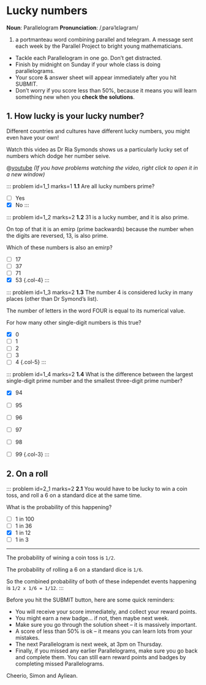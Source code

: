 # Lucky numbers

<div class="dictionary">

__Noun__: Parallelogram
__Pronunciation__: /ˌparəˈlɛləɡram/

1. a portmanteau word combining parallel and telegram. A message sent each
week by the Parallel Project to bright young mathematicians.

</div>

*	Tackle each Parallelogram in one go. Don’t get distracted.
*	Finish by midnight on Sunday if your whole class is doing parallelograms.
*	Your score & answer sheet will appear immediately after you hit SUBMIT.
*	Don’t worry if you score less than 50%, because it means you will learn something new when you __check the solutions__.


## 1. How lucky is your lucky number?

Different countries and cultures have different lucky numbers, you might even have your own!  

Watch this video as Dr Ria Symonds shows us a particularly lucky set of numbers which dodge her number seive.  

@[youtube](RxxDD2LWAyY) _(If you have problems watching the video, right click to open it in a new window)_

::: problem id=1_1 marks=1
__1.1__ Are all lucky numbers prime?
* [ ] Yes
* [x] No
:::

::: problem id=1_2 marks=2
__1.2__ 31 is a lucky number, and it is also prime.  

On top of that it is an emirp (prime backwards) because the number when the digits are reversed, 13, is also prime.  

Which of these numbers is also an emirp?  

* [ ] 17
* [ ] 37
* [ ] 71
* [x] 53
{.col-4}
:::

::: problem id=1_3 marks=2
__1.3__ The number 4 is considered lucky in many places (other than Dr Symond’s list).  

The number of letters in the word FOUR is equal to its numerical value.  

For how many other single-digit numbers is this true?  

* [x] 0
* [ ] 1
* [ ] 2
* [ ] 3
* [ ] 4
{.col-5}
:::

::: problem id=1_4 marks=2
__1.4__ What is the difference between the largest single-digit prime number and the smallest three-digit prime number?  

* [x] 94
* [ ] 95
* [ ] 96
* [ ] 97
* [ ] 98
* [ ] 99
{.col-3}
:::


## 2. On a roll

::: problem id=2_1 marks=2
__2.1__ You would have to be lucky to win a coin toss, and roll a 6 on a standard dice at the same time.  

What is the probability of this happening?

* [ ] 1 in 100
* [ ] 1 in 36
* [x] 1 in 12
* [ ] 1 in 3

---

The probability of wining a coin toss is `1/2`.  

The probability of rolling a 6 on a standard dice is `1/6`.  

So the combined probability of both of these independet events happening is `1/2 x 1/6 = 1/12`.
:::


Before you hit the SUBMIT button, here are some quick reminders:

*	You will receive your score immediately, and collect your reward points.
*	You might earn a new badge... if not, then maybe next week.
*	Make sure you go through the solution sheet – it is massively important.
*	A score of less than 50% is ok – it means you can learn lots from your mistakes.
*	The next Parallelogram is next week, at 3pm on Thursday.
*	Finally, if you missed any earlier Parallelograms, make sure you go back and complete them. You can still earn reward points and badges by completing missed Parallelograms.

Cheerio,
Simon and Ayliean.
